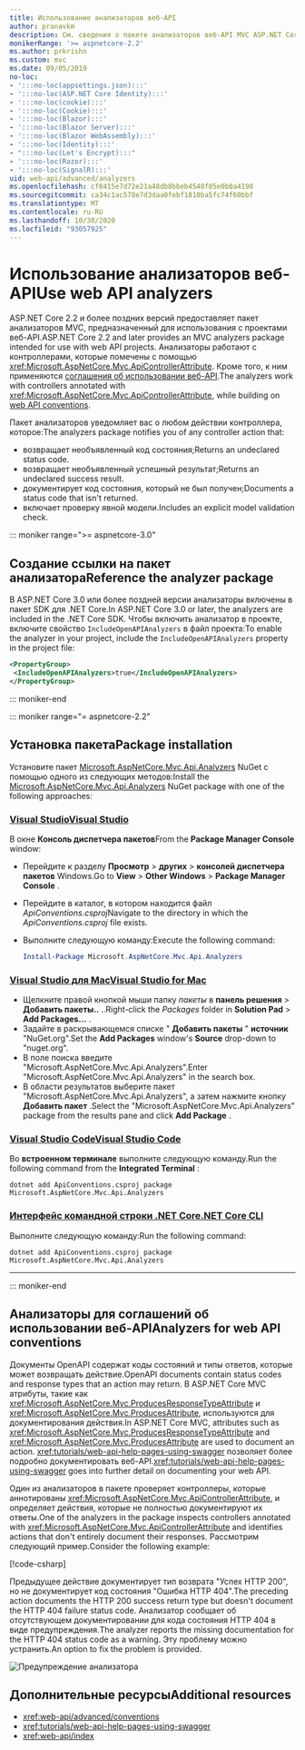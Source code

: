 ```yaml
---
title: Использование анализаторов веб-API
author: pranavkm
description: См. сведения о пакете анализаторов веб-API MVC ASP.NET Core.
monikerRange: '>= aspnetcore-2.2'
ms.author: prkrishn
ms.custom: mvc
ms.date: 09/05/2019
no-loc:
- ':::no-loc(appsettings.json):::'
- ':::no-loc(ASP.NET Core Identity):::'
- ':::no-loc(cookie):::'
- ':::no-loc(Cookie):::'
- ':::no-loc(Blazor):::'
- ':::no-loc(Blazor Server):::'
- ':::no-loc(Blazor WebAssembly):::'
- ':::no-loc(Identity):::'
- ":::no-loc(Let's Encrypt):::"
- ':::no-loc(Razor):::'
- ':::no-loc(SignalR):::'
uid: web-api/advanced/analyzers
ms.openlocfilehash: cf0415e7d72e21a48db8bbeb4540f05e0b0a4198
ms.sourcegitcommit: ca34c1ac578e7d3daa0febf1810ba5fc74f60bbf
ms.translationtype: MT
ms.contentlocale: ru-RU
ms.lasthandoff: 10/30/2020
ms.locfileid: "93057925"
---
```

# <a name="use-web-api-analyzers"></a><span data-ttu-id="dbd8c-103">Использование анализаторов веб-API</span><span class="sxs-lookup"><span data-stu-id="dbd8c-103">Use web API analyzers</span></span>

<span data-ttu-id="dbd8c-104">ASP.NET Core 2.2 и более поздних версий предоставляет пакет анализаторов MVC, предназначенный для использования с проектами веб-API.</span><span class="sxs-lookup"><span data-stu-id="dbd8c-104">ASP.NET Core 2.2 and later provides an MVC analyzers package intended for use with web API projects.</span></span> <span data-ttu-id="dbd8c-105">Анализаторы работают с контроллерами, которые помечены с помощью <xref:Microsoft.AspNetCore.Mvc.ApiControllerAttribute>. Кроме того, к ним применяются [соглашения об использовании веб-API](xref:web-api/advanced/conventions).</span><span class="sxs-lookup"><span data-stu-id="dbd8c-105">The analyzers work with controllers annotated with <xref:Microsoft.AspNetCore.Mvc.ApiControllerAttribute>, while building on [web API conventions](xref:web-api/advanced/conventions).</span></span>

<span data-ttu-id="dbd8c-106">Пакет анализаторов уведомляет вас о любом действии контроллера, которое:</span><span class="sxs-lookup"><span data-stu-id="dbd8c-106">The analyzers package notifies you of any controller action that:</span></span>

* <span data-ttu-id="dbd8c-107">возвращает необъявленный код состояния;</span><span class="sxs-lookup"><span data-stu-id="dbd8c-107">Returns an undeclared status code.</span></span>
* <span data-ttu-id="dbd8c-108">возвращает необъявленный успешный результат;</span><span class="sxs-lookup"><span data-stu-id="dbd8c-108">Returns an undeclared success result.</span></span>
* <span data-ttu-id="dbd8c-109">документирует код состояния, который не был получен;</span><span class="sxs-lookup"><span data-stu-id="dbd8c-109">Documents a status code that isn't returned.</span></span>
* <span data-ttu-id="dbd8c-110">включает проверку явной модели.</span><span class="sxs-lookup"><span data-stu-id="dbd8c-110">Includes an explicit model validation check.</span></span>

::: moniker range=">= aspnetcore-3.0"

## <a name="reference-the-analyzer-package"></a><span data-ttu-id="dbd8c-111">Создание ссылки на пакет анализатора</span><span class="sxs-lookup"><span data-stu-id="dbd8c-111">Reference the analyzer package</span></span>

<span data-ttu-id="dbd8c-112">В ASP.NET Core 3.0 или более поздней версии анализаторы включены в пакет SDK для .NET Core.</span><span class="sxs-lookup"><span data-stu-id="dbd8c-112">In ASP.NET Core 3.0 or later, the analyzers are included in the .NET Core SDK.</span></span> <span data-ttu-id="dbd8c-113">Чтобы включить анализатор в проекте, включите свойство `IncludeOpenAPIAnalyzers` в файл проекта:</span><span class="sxs-lookup"><span data-stu-id="dbd8c-113">To enable the analyzer in your project, include the `IncludeOpenAPIAnalyzers` property in the project file:</span></span>

```xml
<PropertyGroup>
 <IncludeOpenAPIAnalyzers>true</IncludeOpenAPIAnalyzers>
</PropertyGroup>
```

::: moniker-end

::: moniker range="= aspnetcore-2.2"

## <a name="package-installation"></a><span data-ttu-id="dbd8c-114">Установка пакета</span><span class="sxs-lookup"><span data-stu-id="dbd8c-114">Package installation</span></span>

<span data-ttu-id="dbd8c-115">Установите пакет [Microsoft.AspNetCore.Mvc.Api.Analyzers](https://www.nuget.org/packages/Microsoft.AspNetCore.Mvc.Api.Analyzers) NuGet с помощью одного из следующих методов:</span><span class="sxs-lookup"><span data-stu-id="dbd8c-115">Install the [Microsoft.AspNetCore.Mvc.Api.Analyzers](https://www.nuget.org/packages/Microsoft.AspNetCore.Mvc.Api.Analyzers) NuGet package with one of the following approaches:</span></span>

### <a name="visual-studio"></a>[<span data-ttu-id="dbd8c-116">Visual Studio</span><span class="sxs-lookup"><span data-stu-id="dbd8c-116">Visual Studio</span></span>](#tab/visual-studio)

<span data-ttu-id="dbd8c-117">В окне **Консоль диспетчера пакетов**</span><span class="sxs-lookup"><span data-stu-id="dbd8c-117">From the **Package Manager Console** window:</span></span>
  * <span data-ttu-id="dbd8c-118">Перейдите к разделу **Просмотр** > **других** > **консолей диспетчера пакетов** Windows.</span><span class="sxs-lookup"><span data-stu-id="dbd8c-118">Go to **View** > **Other Windows** > **Package Manager Console** .</span></span>
  * <span data-ttu-id="dbd8c-119">Перейдите в каталог, в котором находится файл *ApiConventions.csproj*</span><span class="sxs-lookup"><span data-stu-id="dbd8c-119">Navigate to the directory in which the *ApiConventions.csproj* file exists.</span></span>
  * <span data-ttu-id="dbd8c-120">Выполните следующую команду:</span><span class="sxs-lookup"><span data-stu-id="dbd8c-120">Execute the following command:</span></span>

    ```powershell
    Install-Package Microsoft.AspNetCore.Mvc.Api.Analyzers
    ```

### <a name="visual-studio-for-mac"></a>[<span data-ttu-id="dbd8c-121">Visual Studio для Mac</span><span class="sxs-lookup"><span data-stu-id="dbd8c-121">Visual Studio for Mac</span></span>](#tab/visual-studio-mac)

* <span data-ttu-id="dbd8c-122">Щелкните правой кнопкой мыши папку *пакеты* в **панель решения** > **Добавить пакеты..** ..</span><span class="sxs-lookup"><span data-stu-id="dbd8c-122">Right-click the *Packages* folder in **Solution Pad** > **Add Packages...** .</span></span>
* <span data-ttu-id="dbd8c-123">Задайте в раскрывающемся списке " **Добавить пакеты** " **источник** "NuGet.org".</span><span class="sxs-lookup"><span data-stu-id="dbd8c-123">Set the **Add Packages** window's **Source** drop-down to "nuget.org".</span></span>
* <span data-ttu-id="dbd8c-124">В поле поиска введите "Microsoft.AspNetCore.Mvc.Api.Analyzers".</span><span class="sxs-lookup"><span data-stu-id="dbd8c-124">Enter "Microsoft.AspNetCore.Mvc.Api.Analyzers" in the search box.</span></span>
* <span data-ttu-id="dbd8c-125">В области результатов выберите пакет "Microsoft.AspNetCore.Mvc.Api.Analyzers", а затем нажмите кнопку **Добавить пакет** .</span><span class="sxs-lookup"><span data-stu-id="dbd8c-125">Select the "Microsoft.AspNetCore.Mvc.Api.Analyzers" package from the results pane and click **Add Package** .</span></span>

### <a name="visual-studio-code"></a>[<span data-ttu-id="dbd8c-126">Visual Studio Code</span><span class="sxs-lookup"><span data-stu-id="dbd8c-126">Visual Studio Code</span></span>](#tab/visual-studio-code)

<span data-ttu-id="dbd8c-127">Во **встроенном терминале** выполните следующую команду.</span><span class="sxs-lookup"><span data-stu-id="dbd8c-127">Run the following command from the **Integrated Terminal** :</span></span>

```dotnetcli
dotnet add ApiConventions.csproj package Microsoft.AspNetCore.Mvc.Api.Analyzers
```

### <a name="net-core-cli"></a>[<span data-ttu-id="dbd8c-128">Интерфейс командной строки .NET Core</span><span class="sxs-lookup"><span data-stu-id="dbd8c-128">.NET Core CLI</span></span>](#tab/netcore-cli)

<span data-ttu-id="dbd8c-129">Выполните следующую команду:</span><span class="sxs-lookup"><span data-stu-id="dbd8c-129">Run the following command:</span></span>

```dotnetcli
dotnet add ApiConventions.csproj package Microsoft.AspNetCore.Mvc.Api.Analyzers
```

---

::: moniker-end

## <a name="analyzers-for-web-api-conventions"></a><span data-ttu-id="dbd8c-130">Анализаторы для соглашений об использовании веб-API</span><span class="sxs-lookup"><span data-stu-id="dbd8c-130">Analyzers for web API conventions</span></span>

<span data-ttu-id="dbd8c-131">Документы OpenAPI содержат коды состояний и типы ответов, которые может возвращать действие.</span><span class="sxs-lookup"><span data-stu-id="dbd8c-131">OpenAPI documents contain status codes and response types that an action may return.</span></span> <span data-ttu-id="dbd8c-132">В ASP.NET Core MVC атрибуты, такие как <xref:Microsoft.AspNetCore.Mvc.ProducesResponseTypeAttribute> и <xref:Microsoft.AspNetCore.Mvc.ProducesAttribute>, используются для документирования действия.</span><span class="sxs-lookup"><span data-stu-id="dbd8c-132">In ASP.NET Core MVC, attributes such as <xref:Microsoft.AspNetCore.Mvc.ProducesResponseTypeAttribute> and <xref:Microsoft.AspNetCore.Mvc.ProducesAttribute> are used to document an action.</span></span> <span data-ttu-id="dbd8c-133"><xref:tutorials/web-api-help-pages-using-swagger> позволяет более подробно документировать веб-API.</span><span class="sxs-lookup"><span data-stu-id="dbd8c-133"><xref:tutorials/web-api-help-pages-using-swagger> goes into further detail on documenting your web API.</span></span>

<span data-ttu-id="dbd8c-134">Один из анализаторов в пакете проверяет контроллеры, которые аннотированы <xref:Microsoft.AspNetCore.Mvc.ApiControllerAttribute>, и определяет действия, которые не полностью документируют их ответы.</span><span class="sxs-lookup"><span data-stu-id="dbd8c-134">One of the analyzers in the package inspects controllers annotated with <xref:Microsoft.AspNetCore.Mvc.ApiControllerAttribute> and identifies actions that don't entirely document their responses.</span></span> <span data-ttu-id="dbd8c-135">Рассмотрим следующий пример.</span><span class="sxs-lookup"><span data-stu-id="dbd8c-135">Consider the following example:</span></span>

[!code-csharp[](conventions/sample/Controllers/ContactsController.cs?name=missing404docs&highlight=10)]

<span data-ttu-id="dbd8c-136">Предыдущее действие документирует тип возврата "Успех HTTP 200", но не документирует код состояния "Ошибка HTTP 404".</span><span class="sxs-lookup"><span data-stu-id="dbd8c-136">The preceding action documents the HTTP 200 success return type but doesn't document the HTTP 404 failure status code.</span></span> <span data-ttu-id="dbd8c-137">Анализатор сообщает об отсутствующем документировании для кода состояния HTTP 404 в виде предупреждения.</span><span class="sxs-lookup"><span data-stu-id="dbd8c-137">The analyzer reports the missing documentation for the HTTP 404 status code as a warning.</span></span> <span data-ttu-id="dbd8c-138">Эту проблему можно устранить.</span><span class="sxs-lookup"><span data-stu-id="dbd8c-138">An option to fix the problem is provided.</span></span>

![Предупреждение анализатора](conventions/_static/Analyzer.gif)

## <a name="additional-resources"></a><span data-ttu-id="dbd8c-140">Дополнительные ресурсы</span><span class="sxs-lookup"><span data-stu-id="dbd8c-140">Additional resources</span></span>

* <xref:web-api/advanced/conventions>
* <xref:tutorials/web-api-help-pages-using-swagger>
* <xref:web-api/index>
